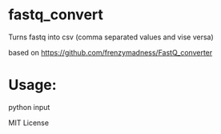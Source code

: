 # fastq_convert

Turns fastq into csv (comma separated values and vise versa) 

based on https://github.com/frenzymadness/FastQ_converter 


# Usage:
python  input <output>



MIT License
